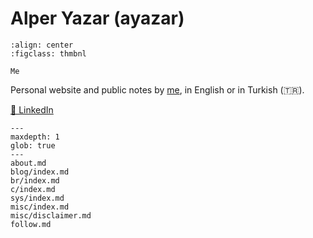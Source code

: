 # Alper Yazar (ayazar)

```{figure} me.png
:align: center
:figclass: thmbnl

Me
```

Personal website and public notes by [me](about.md), in English or in Turkish
(🇹🇷).

[💼 LinkedIn](https://www.linkedin.com/in/alperyazar)

```{toctree}
---
maxdepth: 1
glob: true
---
about.md
blog/index.md
br/index.md
c/index.md
sys/index.md
misc/index.md
misc/disclaimer.md
follow.md
```
